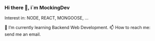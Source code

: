 ### Hi there 👋, i`m MockingDev

Interest in: NODE, REACT, MONGOOSE, ...

🔭 I’m currently learning Backend Web Development.
📫 How to reach me: send me an email. 
